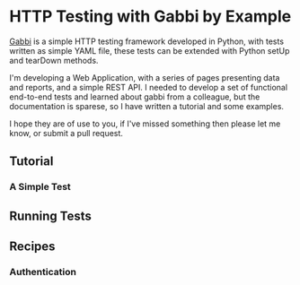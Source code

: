 # HTTP Testing with Gabbi by Example

[Gabbi](http://gabbi.readthedocs.org) is a simple HTTP testing framework developed in Python, with tests written as simple YAML file, these tests can be extended with Python setUp and tearDown methods.

I'm developing a Web Application, with a series of pages presenting data and reports, and a simple REST API.
I needed to develop a set of functional end-to-end tests and learned about gabbi from a colleague, but the documentation is sparese, so I have written a tutorial and some examples.

I hope they are of use to you, if I've missed something then please let me know, or submit a pull request.

## Tutorial
### A Simple Test

## Running Tests
## Recipes
### Authentication

